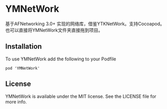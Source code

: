# YMNetWork
基于AFNetworking 3.0+ 实现的网络库，借鉴YTKNetWork。支持Cocoapod。也可以直接将YMNetWork文件夹直接拖到项目。

## 

## Installation

To use YMNetWork add the following to your Podfile

    pod 'YMNetWork'
 
## License

YMNetWork is available under the MIT license. See the LICENSE file for more info.

